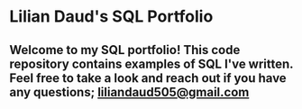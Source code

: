 # Lilian Daud's SQL Portfolio
## Welcome to my SQL portfolio! This code repository contains examples of SQL I've written. Feel free to take a look and reach out if you have any questions; liliandaud505@gmail.com
